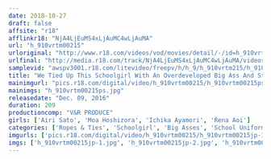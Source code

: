 ```yaml
---
date: 2018-10-27
draft: false
affsite: "r18"
afflinkr18: "NjA4LjEuMS4xLjAuMC4wLjAuMA"
url: "h_910vrtm00215"
urloriginal: "http://www.r18.com/videos/vod/movies/detail/-/id=h_910vrtm00215"
urlfinal: "http://media.r18.com/track/NjA4LjEuMS4xLjAuMC4wLjAuMA/videos/vod/movies/detail/-/id=h_910vrtm00215"
samplevid: "awspv3001.r18.com/litevideo/freepv/h/h_9/h_910vrtm215/h_910vrtm215_dmb_w.mp4"
title: "We Tied Up This Schoolgirl With An Overdeveloped Big Ass And Stuck A Vibrator In Her Pussy And Left Her There, Because She's Good And Hot And Growing! Once Her Body Became Hot And Sensual, Her Stepdad Shoved His Cock In Her! Now He's Pumping Her With Piston Pussy Pounding Action Behind Mother's Back!"
mainimgurl: "pics.r18.com/digital/video/h_910vrtm00215/h_910vrtm00215ps.jpg"
mainimgs: "h_910vrtm00215ps.jpg"
releasedate: "Dec. 09, 2016"
duration: 209
productioncomp: "V&R PRODUCE"
girls: ['Airi Sato', 'Moa Hoshizora', 'Ichika Ayamori', 'Rena Aoi']
categories: ['Ropes & Ties', 'Schoolgirl', 'Big Asses', 'School Uniform', 'Creampie', 'Vibrator', 'Hi-Def']
imgurls: ['pics.r18.com/digital/video/h_910vrtm00215/h_910vrtm00215jp-1.jpg', 'pics.r18.com/digital/video/h_910vrtm00215/h_910vrtm00215jp-2.jpg', 'pics.r18.com/digital/video/h_910vrtm00215/h_910vrtm00215jp-3.jpg', 'pics.r18.com/digital/video/h_910vrtm00215/h_910vrtm00215jp-4.jpg', 'pics.r18.com/digital/video/h_910vrtm00215/h_910vrtm00215jp-5.jpg', 'pics.r18.com/digital/video/h_910vrtm00215/h_910vrtm00215jp-6.jpg', 'pics.r18.com/digital/video/h_910vrtm00215/h_910vrtm00215jp-7.jpg', 'pics.r18.com/digital/video/h_910vrtm00215/h_910vrtm00215jp-8.jpg', 'pics.r18.com/digital/video/h_910vrtm00215/h_910vrtm00215jp-9.jpg', 'pics.r18.com/digital/video/h_910vrtm00215/h_910vrtm00215jp-10.jpg', 'pics.r18.com/digital/video/h_910vrtm00215/h_910vrtm00215jp-11.jpg', 'pics.r18.com/digital/video/h_910vrtm00215/h_910vrtm00215jp-12.jpg', 'pics.r18.com/digital/video/h_910vrtm00215/h_910vrtm00215jp-13.jpg', 'pics.r18.com/digital/video/h_910vrtm00215/h_910vrtm00215jp-14.jpg', 'pics.r18.com/digital/video/h_910vrtm00215/h_910vrtm00215jp-15.jpg', 'pics.r18.com/digital/video/h_910vrtm00215/h_910vrtm00215jp-16.jpg', 'pics.r18.com/digital/video/h_910vrtm00215/h_910vrtm00215jp-17.jpg', 'pics.r18.com/digital/video/h_910vrtm00215/h_910vrtm00215jp-18.jpg', 'pics.r18.com/digital/video/h_910vrtm00215/h_910vrtm00215jp-19.jpg', 'pics.r18.com/digital/video/h_910vrtm00215/h_910vrtm00215jp-20.jpg']
imgs: ['h_910vrtm00215jp-1.jpg', 'h_910vrtm00215jp-2.jpg', 'h_910vrtm00215jp-3.jpg', 'h_910vrtm00215jp-4.jpg', 'h_910vrtm00215jp-5.jpg', 'h_910vrtm00215jp-6.jpg', 'h_910vrtm00215jp-7.jpg', 'h_910vrtm00215jp-8.jpg', 'h_910vrtm00215jp-9.jpg', 'h_910vrtm00215jp-10.jpg', 'h_910vrtm00215jp-11.jpg', 'h_910vrtm00215jp-12.jpg', 'h_910vrtm00215jp-13.jpg', 'h_910vrtm00215jp-14.jpg', 'h_910vrtm00215jp-15.jpg', 'h_910vrtm00215jp-16.jpg', 'h_910vrtm00215jp-17.jpg', 'h_910vrtm00215jp-18.jpg', 'h_910vrtm00215jp-19.jpg', 'h_910vrtm00215jp-20.jpg']
---
```


